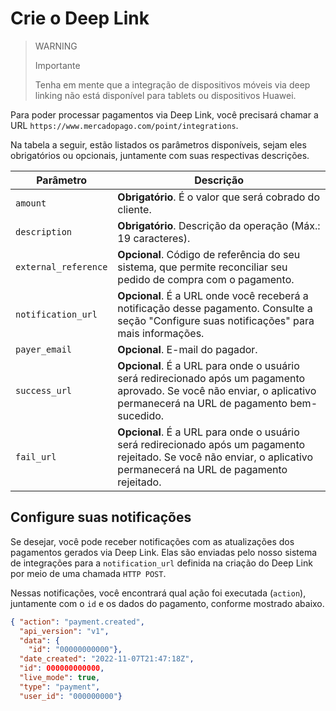 # Crie o Deep Link

> WARNING
>
> Importante
>
> Tenha em mente que a integração de dispositivos móveis via deep linking não está disponível para tablets ou dispositivos Huawei.

Para poder processar pagamentos via Deep Link, você precisará chamar a URL `https://www.mercadopago.com/point/integrations`.

Na tabela a seguir, estão listados os parâmetros disponíveis, sejam eles obrigatórios ou opcionais, juntamente com suas respectivas descrições.

| Parâmetro | Descrição |
|---|---|
| `amount` | **Obrigatório**. É o valor que será cobrado do cliente. |
| `description` | **Obrigatório**. Descrição da operação (Máx.: 19 caracteres). |
| `external_reference` | **Opcional**. Código de referência do seu sistema, que permite reconciliar seu pedido de compra com o pagamento. |
| `notification_url` | **Opcional**. É a URL onde você receberá a notificação desse pagamento. Consulte a seção "Configure suas notificações" para mais informações. |
| `payer_email` | **Opcional**. E-mail do pagador. |
| `success_url` | **Opcional**. É a URL para onde o usuário será redirecionado após um pagamento aprovado. Se você não enviar, o aplicativo permanecerá na URL de pagamento bem-sucedido. |
| `fail_url` | **Opcional**. É a URL para onde o usuário será redirecionado após um pagamento rejeitado. Se você não enviar, o aplicativo permanecerá na URL de pagamento rejeitado. |

## Configure suas notificações

Se desejar, você pode receber notificações com as atualizações dos pagamentos gerados via Deep Link. Elas são enviadas pelo nosso sistema de integrações para a `notification_url` definida na criação do Deep Link por meio de uma chamada `HTTP POST`.

Nessas notificações, você encontrará qual ação foi executada (`action`), juntamente com o `id` e os dados do pagamento, conforme mostrado abaixo.

```json
{ "action": "payment.created",
  "api_version": "v1",
  "data": {
    "id": "00000000000"},
  "date_created": "2022-11-07T21:47:18Z",
  "id": 000000000000,
  "live_mode": true,
  "type": "payment",
  "user_id": "000000000"}
```